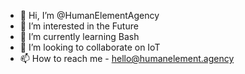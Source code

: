 - 👋 Hi, I’m @HumanElementAgency
- 👀 I’m interested in the Future
- 🌱 I’m currently learning Bash
- 💞️ I’m looking to collaborate on IoT
- 📫 How to reach me - hello@humanelement.agency

<!---
HumanElementAgency/HumanElementAgency is a ✨ special ✨ repository because its `README.md` (this file) appears on your GitHub profile.
You can click the Preview link to take a look at your changes.
--->
